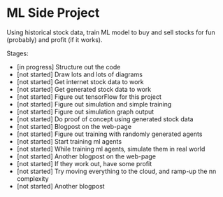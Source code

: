 # ML Side Project

Using historical stock data, train ML model to buy and sell stocks for fun (probably) and profit (if it works).

Stages:
 - [in progress] Structure out the code
 - [not started] Draw lots and lots of diagrams
 - [not started] Get internet stock data to work
 - [not started] Get generated stock data to work
 - [not started] Figure out tensorFlow for this project
 - [not started] Figure out simulation and simple training
 - [not started] Figure out simulation graph output
 - [not started] Do proof of concept using generated stock data
 - [not started] Blogpost on the web-page
 - [not started] Figure out training with randomly generated agents 
 - [not started] Start training ml agents
 - [not started] While training ml agents, simulate them in real world
 - [not started] Another blogpost on the web-page
 - [not started] If they work out, have some profit
 - [not started] Try moving everything to the cloud, and ramp-up the nn complexity
 - [not started] Another blogpost
